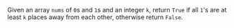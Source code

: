 Given an array `nums` of `0`s and `1`s and an integer `k`, return `True` if all `1`'s are at least `k` places away from each other, otherwise return `False`.